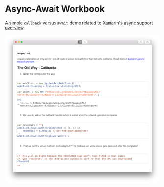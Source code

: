 Async-Await Workbook
=========

A simple `callback` versus `await` demo related to 
[Xamarin's async support overview](https://developer.xamarin.com/guides/cross-platform/advanced/async_support_overview/).


![](Screenshots/async.png)
